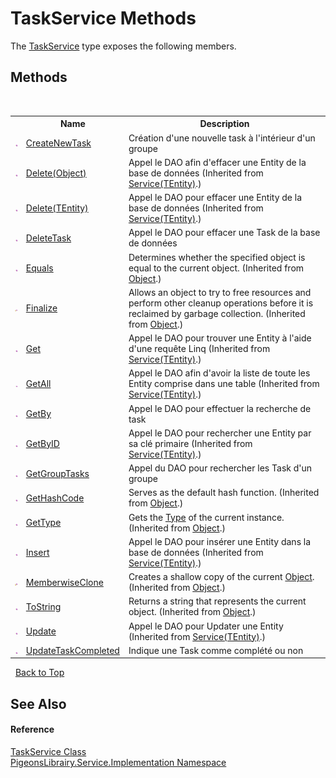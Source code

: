 # TaskService Methods
 

The <a href="3a241cd4-5c5d-f79b-8b04-0e556676a3c9">TaskService</a> type exposes the following members.


## Methods
&nbsp;<table><tr><th></th><th>Name</th><th>Description</th></tr><tr><td>![Public method](media/pubmethod.gif "Public method")</td><td><a href="7348adc0-bd6d-3f08-c616-1d7569467c28">CreateNewTask</a></td><td>
Création d'une nouvelle task à l'intérieur d'un groupe</td></tr><tr><td>![Public method](media/pubmethod.gif "Public method")</td><td><a href="7a507ac8-8650-1449-83f2-d217e85fff45">Delete(Object)</a></td><td>
Appel le DAO afin d'effacer une Entity de la base de données
 (Inherited from <a href="75ba97f1-dce7-6ccb-b914-5f3ebe35b9df">Service(TEntity)</a>.)</td></tr><tr><td>![Public method](media/pubmethod.gif "Public method")</td><td><a href="0e03e6ef-007f-5b39-2e7f-7ec74c902675">Delete(TEntity)</a></td><td>
Appel le DAO pour effacer une Entity de la base de données
 (Inherited from <a href="75ba97f1-dce7-6ccb-b914-5f3ebe35b9df">Service(TEntity)</a>.)</td></tr><tr><td>![Public method](media/pubmethod.gif "Public method")</td><td><a href="aba6195b-4442-9fed-0470-4615055563a5">DeleteTask</a></td><td>
Appel le DAO pour effacer une Task de la base de données</td></tr><tr><td>![Public method](media/pubmethod.gif "Public method")</td><td><a href="http://msdn2.microsoft.com/en-us/library/bsc2ak47" target="_blank">Equals</a></td><td>
Determines whether the specified object is equal to the current object.
 (Inherited from <a href="http://msdn2.microsoft.com/en-us/library/e5kfa45b" target="_blank">Object</a>.)</td></tr><tr><td>![Protected method](media/protmethod.gif "Protected method")</td><td><a href="http://msdn2.microsoft.com/en-us/library/4k87zsw7" target="_blank">Finalize</a></td><td>
Allows an object to try to free resources and perform other cleanup operations before it is reclaimed by garbage collection.
 (Inherited from <a href="http://msdn2.microsoft.com/en-us/library/e5kfa45b" target="_blank">Object</a>.)</td></tr><tr><td>![Public method](media/pubmethod.gif "Public method")</td><td><a href="1d3c30ea-c186-6bd6-3fb0-46b405582edc">Get</a></td><td>
Appel le DAO pour trouver une Entity à l'aide d'une requête Linq
 (Inherited from <a href="75ba97f1-dce7-6ccb-b914-5f3ebe35b9df">Service(TEntity)</a>.)</td></tr><tr><td>![Public method](media/pubmethod.gif "Public method")</td><td><a href="d4284a6b-c830-40c3-d592-ec3061ffc84c">GetAll</a></td><td>
Appel le DAO afin d'avoir la liste de toute les Entity comprise dans une table
 (Inherited from <a href="75ba97f1-dce7-6ccb-b914-5f3ebe35b9df">Service(TEntity)</a>.)</td></tr><tr><td>![Public method](media/pubmethod.gif "Public method")</td><td><a href="b3d76b5e-9257-4148-e36a-15de1e19a18c">GetBy</a></td><td>
Appel le DAO pour effectuer la recherche de task</td></tr><tr><td>![Public method](media/pubmethod.gif "Public method")</td><td><a href="0a4dbf1a-23f4-82b0-31e9-2663f7c3f82c">GetByID</a></td><td>
Appel le DAO pour rechercher une Entity par sa clé primaire
 (Inherited from <a href="75ba97f1-dce7-6ccb-b914-5f3ebe35b9df">Service(TEntity)</a>.)</td></tr><tr><td>![Public method](media/pubmethod.gif "Public method")</td><td><a href="3ff2f436-56fa-1683-1e81-d72eedcf7375">GetGroupTasks</a></td><td>
Appel du DAO pour rechercher les Task d'un groupe</td></tr><tr><td>![Public method](media/pubmethod.gif "Public method")</td><td><a href="http://msdn2.microsoft.com/en-us/library/zdee4b3y" target="_blank">GetHashCode</a></td><td>
Serves as the default hash function.
 (Inherited from <a href="http://msdn2.microsoft.com/en-us/library/e5kfa45b" target="_blank">Object</a>.)</td></tr><tr><td>![Public method](media/pubmethod.gif "Public method")</td><td><a href="http://msdn2.microsoft.com/en-us/library/dfwy45w9" target="_blank">GetType</a></td><td>
Gets the <a href="http://msdn2.microsoft.com/en-us/library/42892f65" target="_blank">Type</a> of the current instance.
 (Inherited from <a href="http://msdn2.microsoft.com/en-us/library/e5kfa45b" target="_blank">Object</a>.)</td></tr><tr><td>![Public method](media/pubmethod.gif "Public method")</td><td><a href="dbd98bd8-0cb5-9d06-2b1d-963beb39c7ea">Insert</a></td><td>
Appel le DAO pour insérer une Entity dans la base de données
 (Inherited from <a href="75ba97f1-dce7-6ccb-b914-5f3ebe35b9df">Service(TEntity)</a>.)</td></tr><tr><td>![Protected method](media/protmethod.gif "Protected method")</td><td><a href="http://msdn2.microsoft.com/en-us/library/57ctke0a" target="_blank">MemberwiseClone</a></td><td>
Creates a shallow copy of the current <a href="http://msdn2.microsoft.com/en-us/library/e5kfa45b" target="_blank">Object</a>.
 (Inherited from <a href="http://msdn2.microsoft.com/en-us/library/e5kfa45b" target="_blank">Object</a>.)</td></tr><tr><td>![Public method](media/pubmethod.gif "Public method")</td><td><a href="http://msdn2.microsoft.com/en-us/library/7bxwbwt2" target="_blank">ToString</a></td><td>
Returns a string that represents the current object.
 (Inherited from <a href="http://msdn2.microsoft.com/en-us/library/e5kfa45b" target="_blank">Object</a>.)</td></tr><tr><td>![Public method](media/pubmethod.gif "Public method")</td><td><a href="443e9f84-4906-03b6-3d6d-5013260f250d">Update</a></td><td>
Appel le DAO pour Updater une Entity
 (Inherited from <a href="75ba97f1-dce7-6ccb-b914-5f3ebe35b9df">Service(TEntity)</a>.)</td></tr><tr><td>![Public method](media/pubmethod.gif "Public method")</td><td><a href="cb82ba39-9430-e63f-9823-740eb8fd6841">UpdateTaskCompleted</a></td><td>
Indique une Task comme complété ou non</td></tr></table>&nbsp;
<a href="#taskservice-methods">Back to Top</a>

## See Also


#### Reference
<a href="3a241cd4-5c5d-f79b-8b04-0e556676a3c9">TaskService Class</a><br /><a href="61ea8cdd-bbb0-4640-7fbb-d4c259f85123">PigeonsLibrairy.Service.Implementation Namespace</a><br />